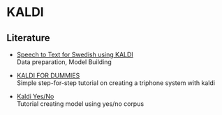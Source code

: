 # KALDI

## Literature

- [Speech to Text for Swedish using KALDI](literature/Speech_to_Text_for_Swedish_using_KALDI.pdf)   
  Data preparation, Model Building
  
- [KALDI FOR DUMMIES](https://groups.google.com/forum/#!topic/kaldi-help/tzyCwt7zgMQ)  
  Simple step-for-step tutorial on creating a triphone system with kaldi

- [Kaldi Yes/No](https://github.com/keighrim/kaldi-yesno-tutorial)  
  Tutorial creating model using yes/no corpus

